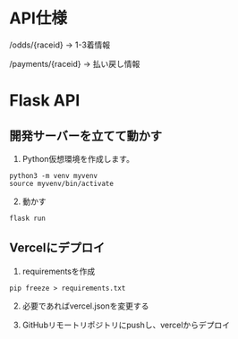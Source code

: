 # API仕様
/odds/{raceid}
-> 1-3着情報

/payments/{raceid}
-> 払い戻し情報

# Flask API
## 開発サーバーを立てて動かす
1. Python仮想環境を作成します。
```
python3 -m venv myvenv
source myvenv/bin/activate
```

2. 動かす
```
flask run
```

## Vercelにデプロイ
1. requirementsを作成
```
pip freeze > requirements.txt
```

2. 必要であればvercel.jsonを変更する

3. GitHubリモートリポジトリにpushし、vercelからデプロイ